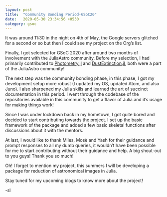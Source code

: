 ```yaml
---
layout: post
title:  "Community Bonding Period-GSoC20"
date:   2020-05-30 23:34:56 +0530
category: gsoc
---
```


It was around 11:30 in the night on 4th of May, the Google servers glitched for a second or so but then I could see my project on the Org’s list. 

Finally, I got selected for GSoC 2020 after around two months of involvement with the JuliaAstro community. Before my selection, I had primarily contributed to [Photometry.jl](https://github.com/JuliaAstro/Photometry.jl) and [DustExtinction.jl](https://github.com/JuliaAstro/DustExtinction.jl), both were a part of the JuliaAstro community!

The next step was the community bonding phase, in this phase, I got my development setup more robust (I updated my OS, updated Atom, and also Juno). I also sharpened my Julia skills and learned the art of succinct documentation in this period. I went through the codebase of the repositories available in this community to get a flavor of Julia and it’s usage for making things work!

Since I was under lockdown back in my hometown, I got quite bored and decided to start contributing towards the project. I set up the basic framework of the package and added a few basic skeletal functions after discussions about it with the mentors.

At last, I would like to thank Miles, Mosè and Yash for their guidance and prompt responses to all my dumb queries, it wouldn’t have been possible for me to start contributing without their guidance and help. A big shout-out to you guys! Thank you so much!

Oh! I forget to mention my project, this summers I will be developing a package for reduction of astronomical images in Julia.

Stay tuned for my upcoming blogs to know more about the project!

-sl
